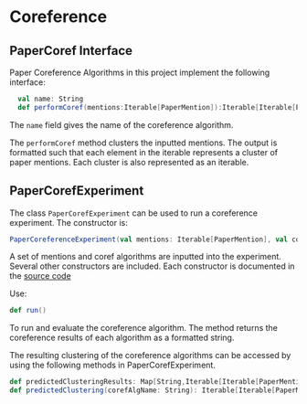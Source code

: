 # Coreference #


## PaperCoref Interface ##

Paper Coreference Algorithms in this project implement the following interface:


```Scala
  val name: String
  def performCoref(mentions:Iterable[PaperMention]):Iterable[Iterable[PaperMention]]
```

The ```name``` field gives the name of the coreference algorithm.

The ```performCoref``` method clusters the inputted mentions. The output is formatted such that each element in the iterable represents a cluster of paper mentions. Each cluster is also represented as an iterable.

## PaperCorefExperiment ##

The class ```PaperCorefExperiment``` can be used to run a coreference experiment. The constructor is:


```Scala
PaperCoreferenceExperiment(val mentions: Iterable[PaperMention], val corefs: Iterable[PaperCoref]) 
```

A set of mentions and coref algorithms are inputted into the experiment. Several other constructors are included. Each constructor is documented in the [source code](https://github.com/iesl/citation_coref/blob/develop/src/main/scala/org/allenai/scholar/paper_coref/evaluation/PaperCoreferenceExperiment.scala)

Use:

```Scala
def run()
```

To run and evaluate the coreference algorithm. The method returns the coreference results of each algorithm as a formatted string.

The resulting clustering of the coreference algorithms can be accessed by using the following methods in PaperCorefExperiment.

```Scala
def predictedClusteringResults: Map[String,Iterable[Iterable[PaperMention]]
def predictedClustering(corefAlgName: String): Iterable[Iterable[PaperMention]]
```
